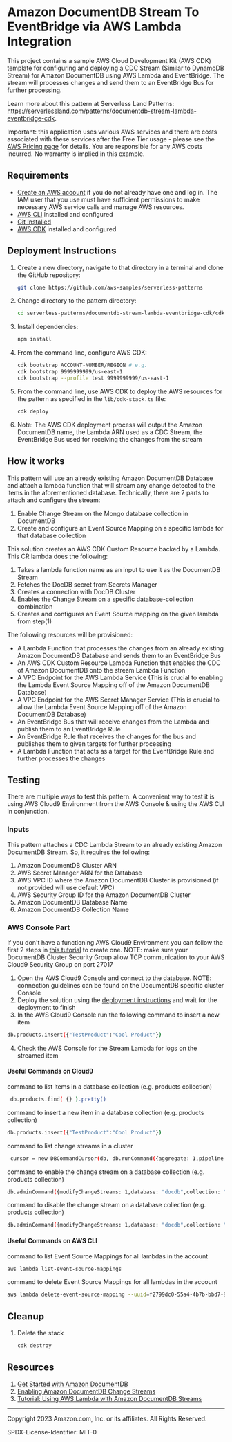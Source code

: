 # Amazon DocumentDB Stream To EventBridge via AWS Lambda Integration

This project contains a sample AWS Cloud Development Kit (AWS CDK) template for configuring and deploying a CDC Stream (Similar to DynamoDB Stream) for Amazon DocumentDB using AWS Lambda and EventBridge. The stream will processes changes and send them to an EventBridge Bus for further processing.

Learn more about this pattern at Serverless Land Patterns: https://serverlessland.com/patterns/documentdb-stream-lambda-eventbridge-cdk.

Important: this application uses various AWS services and there are costs associated with these services after the Free Tier usage - please see the [AWS Pricing page](https://aws.amazon.com/pricing/) for details. You are responsible for any AWS costs incurred. No warranty is implied in this example.

## Requirements

- [Create an AWS account](https://portal.aws.amazon.com/gp/aws/developer/registration/index.html) if you do not already have one and log in. The IAM user that you use must have sufficient permissions to make necessary AWS service calls and manage AWS resources.
- [AWS CLI](https://docs.aws.amazon.com/cli/latest/userguide/install-cliv2.html) installed and configured
- [Git Installed](https://git-scm.com/book/en/v2/Getting-Started-Installing-Git)
- [AWS CDK](https://docs.aws.amazon.com/cdk/latest/guide/cli.html) installed and configured

## Deployment Instructions

1. Create a new directory, navigate to that directory in a terminal and clone the GitHub repository:
   ```bash
   git clone https://github.com/aws-samples/serverless-patterns
   ```
2. Change directory to the pattern directory:
   ```bash
   cd serverless-patterns/documentdb-stream-lambda-eventbridge-cdk/cdk
   ```
3. Install dependencies:
   ```bash
   npm install
   ```
4. From the command line, configure AWS CDK:
   ```bash
   cdk bootstrap ACCOUNT-NUMBER/REGION # e.g.
   cdk bootstrap 9999999999/us-east-1
   cdk bootstrap --profile test 9999999999/us-east-1
   ```
5. From the command line, use AWS CDK to deploy the AWS resources for the pattern as specified in the `lib/cdk-stack.ts` file:
   ```bash
   cdk deploy
   ```
6. Note: The AWS CDK deployment process will output the Amazon DocumentDB name, the Lambda ARN used as a CDC Stream, the EventBridge Bus used for receiving the changes from the stream

## How it works

This pattern will use an already existing Amazon DocumentDB Database and attach a lambda function that will stream any change detected to the items in the aforementioned database.
Technically, there are 2 parts to attach and configure the stream:

1. Enable Change Stream on the Mongo database collection in DocumentDB
2. Create and configure an Event Source Mapping on a specific lambda for that database collection

This solution creates an AWS CDK Custom Resource backed by a Lambda. This CR lambda does the following:

1. Takes a lambda function name as an input to use it as the DocumentDB Stream
2. Fetches the DocDB secret from Secrets Manager
3. Creates a connection with DocDB Cluster
4. Enables the Change Stream on a specific database-collection combination
5. Creates and configures an Event Source mapping on the given lambda from step(1)

The following resources will be provisioned:

- A Lambda Function that processes the changes from an already existing Amazon DocumentDB Database and sends them to an EventBridge Bus
- An AWS CDK Custom Resource Lambda Function that enables the CDC of Amazon DocumentDB onto the stream Lambda Function
- A VPC Endpoint for the AWS Lambda Service (This is crucial to enabling the Lambda Event Source Mapping off of the Amazon DocumentDB Database)
- A VPC Endpoint for the AWS Secret Manager Service (This is crucial to allow the Lambda Event Source Mapping off of the Amazon DocumentDB Database)
- An EventBridge Bus that will receive changes from the Lambda and publish them to an EventBridge Rule
- An EventBridge Rule that receives the changes for the bus and publishes them to given targets for further processing
- A Lambda Function that acts as a target for the EventBridge Rule and further processes the changes

## Testing

There are multiple ways to test this pattern. A convenient way to test it is using AWS Cloud9 Environment from the AWS Console & using the AWS CLI in conjunction.

### Inputs

This pattern attaches a CDC Lambda Stream to an already existing Amazon DocumentDB Stream. So, it requires the following:

1. Amazon DocumentDB Cluster ARN
2. AWS Secret Manager ARN for the Database
3. AWS VPC ID where the Amazon DocumentDB Cluster is provisioned (if not provided will use default VPC)
4. AWS Security Group ID for the Amazon DocumentDB Cluster
5. Amazon DocumentDB Database Name
6. Amazon DocumentDB Collection Name

### AWS Console Part

If you don't have a functioning AWS Cloud9 Environment you can follow the first 2 steps in [this tutorial](https://docs.aws.amazon.com/lambda/latest/dg/with-documentdb-tutorial.html#docdb-cloud9-environment) to create one. NOTE: make sure your DocumentDB Cluster Security Group allow TCP communication to your AWS Cloud9 Security Group on port 27017

1. Open the AWS Cloud9 Console and connect to the database. NOTE: connection guidelines can be found on the DocumentDB specific cluster Console
2. Deploy the solution using the [deployment instructions](#deployment-instructions) and wait for the deployment to finish
3. In the AWS Cloud9 Console run the following command to insert a new item

```bash
db.products.insert({"TestProduct":"Cool Product"})
```

4. Check the AWS Console for the Stream Lambda for logs on the streamed item

#### Useful Commands on Cloud9

command to list items in a database collection (e.g. products collection)

```bash
 db.products.find( {} ).pretty()
```

command to insert a new item in a database collection (e.g. products collection)

```bash
db.products.insert({"TestProduct":"Cool Product"})
```

command to list change streams in a cluster

```bash
 cursor = new DBCommandCursor(db, db.runCommand({aggregate: 1,pipeline: [{$listChangeStreams: 1}], cursor:{}}));
```

command to enable the change stream on a database collection (e.g. products collection)

```bash
db.adminCommand({modifyChangeStreams: 1,database: "docdb",collection: "products", enable: true});
```

command to disable the change stream on a database collection (e.g. products collection)

```bash
db.adminCommand({modifyChangeStreams: 1,database: "docdb",collection: "products", enable: false});
```

#### Useful Commands on AWS CLI

command to list Event Source Mappings for all lambdas in the account

```bash
aws lambda list-event-source-mappings
```

command to delete Event Source Mappings for all lambdas in the account

```bash
aws lambda delete-event-source-mapping --uuid=f2799dc0-55a4-4b7b-bbd7-95e3dc4e51f7
```

## Cleanup

1. Delete the stack
   ```bash
   cdk destroy
   ```

## Resources

1. [Get Started with Amazon DocumentDB](https://docs.aws.amazon.com/documentdb/latest/developerguide/get-started-guide.html)
2. [Enabling Amazon DocumentDB Change Streams](https://docs.aws.amazon.com/documentdb/latest/developerguide/change_streams.html#change_streams-enabling)
3. [Tutorial: Using AWS Lambda with Amazon DocumentDB Streams](https://docs.aws.amazon.com/lambda/latest/dg/with-documentdb-tutorial.html)

---

Copyright 2023 Amazon.com, Inc. or its affiliates. All Rights Reserved.

SPDX-License-Identifier: MIT-0
